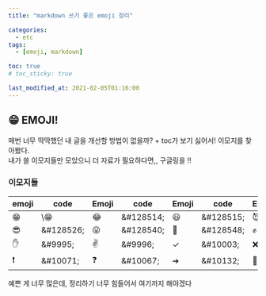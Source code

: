 ```yaml
---
title: "markdown 쓰기 좋은 emoji 정리"

categories:
  - etc
tags:
  - [emoji, markdown]

toc: true
# toc_sticky: true

last_modified_at: 2021-02-05T01:16:00
---
```


## &#128513; EMOJI!

매번 너무 딱딱했던 내 글을 개선할 방법이 없을까? + toc가 보기 싫어서! 이모지를 찾아봤다.  
내가 쓸 이모지들만 모았으니 더 자료가 필요하다면,, 구글링을 !!

### 이모지들

| emoji     | code       | Emoji     | code       | Emoji     | code       | Emoji     | code       |
| --------- | ---------- | --------- | ---------- | --------- | ---------- | --------- | ---------- |
| &#128513; | \\&#128513; | &#128514; | \&#128514; | &#128515; | \&#128515; | &#128520; | \&#128520; |
| &#128526; | \&#128526; | &#128540; | \&#128540; | &#128548; | \&#128548; | &#9994;   | \&#9994;   |
| &#9995;   | \&#9995;   | &#9996;   | \&#9996;   | &#10003;  | \&#10003;  | &#10060;  | \&#10060;  |
| &#10071;  | \&#10071;  | &#10067;  | \&#10067;  | &#10132;  | \&#10132;  | &#128640; | \&#128640; |

예쁜 게 너무 많은데, 정리하기 너무 힘들어서 여기까지 해야겠다
